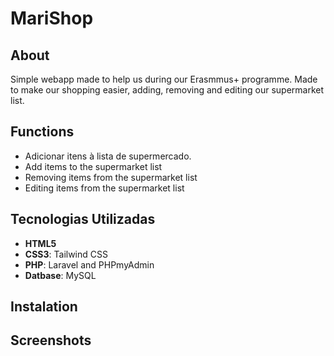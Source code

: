 # MariShop

## About

Simple webapp made to help us during our Erasmmus+ programme. Made to make our shopping easier, adding, removing and editing our supermarket list.

## Functions

- Adicionar itens à lista de supermercado.
- Add items to the supermarket list
- Removing items from the supermarket list
- Editing items from the supermarket list

## Tecnologias Utilizadas

- **HTML5**
- **CSS3**: Tailwind CSS
- **PHP**: Laravel and PHPmyAdmin
- **Datbase**: MySQL

## Instalation 


## Screenshots